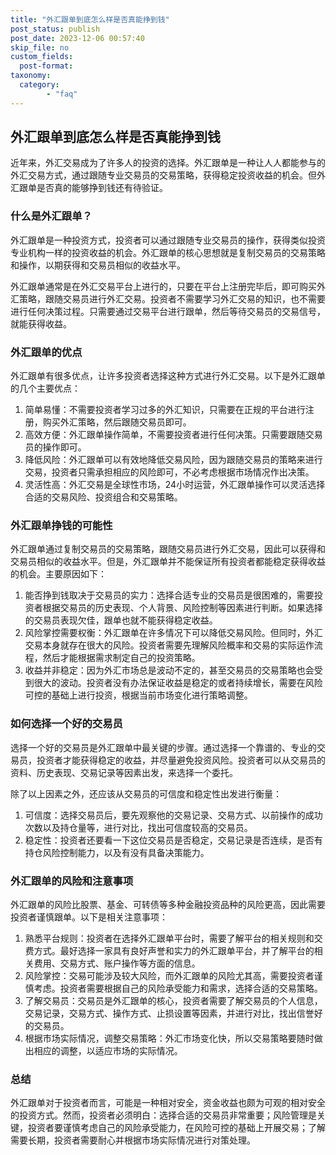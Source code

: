 ```yaml
---
title: "外汇跟单到底怎么样是否真能挣到钱"
post_status: publish
post_date: 2023-12-06 00:57:40
skip_file: no
custom_fields: 
  post-format: 
taxonomy:
  category:
        - "faq"
---
```


## 外汇跟单到底怎么样是否真能挣到钱

近年来，外汇交易成为了许多人的投资的选择。外汇跟单是一种让人人都能参与的外汇交易方式，通过跟随专业交易员的交易策略，获得稳定投资收益的机会。但外汇跟单是否真的能够挣到钱还有待验证。

### 什么是外汇跟单？

外汇跟单是一种投资方式，投资者可以通过跟随专业交易员的操作，获得类似投资专业机构一样的投资收益的机会。外汇跟单的核心思想就是复制交易员的交易策略和操作，以期获得和交易员相似的收益水平。

外汇跟单通常是在外汇交易平台上进行的，只要在平台上注册完毕后，即可购买外汇策略，跟随交易员进行外汇交易。投资者不需要学习外汇交易的知识，也不需要进行任何决策过程。只需要通过交易平台进行跟单，然后等待交易员的交易信号，就能获得收益。

### 外汇跟单的优点

外汇跟单有很多优点，让许多投资者选择这种方式进行外汇交易。以下是外汇跟单的几个主要优点：

1. 简单易懂：不需要投资者学习过多的外汇知识，只需要在正规的平台进行注册，购买外汇策略，然后跟随交易员即可。
2. 高效方便：外汇跟单操作简单，不需要投资者进行任何决策。只需要跟随交易员的操作即可。
3. 降低风险：外汇跟单可以有效地降低交易风险，因为跟随交易员的策略来进行交易，投资者只需承担相应的风险即可，不必考虑根据市场情况作出决策。
4. 灵活性高：外汇交易是全球性市场，24小时运营，外汇跟单操作可以灵活选择合适的交易风险、投资组合和交易策略。

### 外汇跟单挣钱的可能性

外汇跟单通过复制交易员的交易策略，跟随交易员进行外汇交易，因此可以获得和交易员相似的收益水平。但是，外汇跟单并不能保证所有投资者都能稳定获得收益的机会。主要原因如下：

1. 能否挣到钱取决于交易员的实力：选择合适专业的交易员是很困难的，需要投资者根据交易员的历史表现、个人背景、风险控制等因素进行判断。如果选择的交易员表现欠佳，跟单也就不能获得稳定收益。
2. 风险掌控需要权衡：外汇跟单在许多情况下可以降低交易风险。但同时，外汇交易本身就存在很大的风险。投资者需要先理解风险概率和交易的实际运作流程，然后才能根据需求制定自己的投资策略。
3. 收益并非稳定：因为外汇市场总是波动不定的，甚至交易员的交易策略也会受到很大的波动。投资者没有办法保证收益是稳定的或者持续增长，需要在风险可控的基础上进行投资，根据当前市场变化进行策略调整。

### 如何选择一个好的交易员

选择一个好的交易员是外汇跟单中最关键的步骤。通过选择一个靠谱的、专业的交易员，投资者才能获得稳定的收益，并尽量避免投资风险。投资者可以从交易员的资料、历史表现、交易记录等因素出发，来选择一个委托。

除了以上因素之外，还应该从交易员的可信度和稳定性出发进行衡量：

1. 可信度：选择交易员后，要先观察他的交易记录、交易方式、以前操作的成功次数以及持仓量等，进行对比，找出可信度较高的交易员。
2. 稳定性：投资者还要看一下这位交易员是否稳定，交易记录是否连续，是否有持仓风险控制能力，以及有没有具备决策能力。

### 外汇跟单的风险和注意事项

外汇跟单的风险比股票、基金、可转债等多种金融投资品种的风险更高，因此需要投资者谨慎跟单。以下是相关注意事项：

1. 熟悉平台规则：投资者在选择外汇跟单平台时，需要了解平台的相关规则和交费方式。最好选择一家具有良好声誉和实力的外汇跟单平台，并了解平台的相关费用、交易方式、账户操作等方面的信息。
2. 风险掌控：交易可能涉及较大风险，而外汇跟单的风险尤其高，需要投资者谨慎考虑。投资者需要根据自己的风险承受能力和需求，选择合适的交易策略。
3. 了解交易员：交易员是外汇跟单的核心，投资者需要了解交易员的个人信息，交易记录，交易方式、操作方式、止损设置等因素，并进行对比，找出信誉好的交易员。
4. 根据市场实际情况，调整交易策略：外汇市场变化快，所以交易策略要随时做出相应的调整，以适应市场的实际情况。

### 总结

外汇跟单对于投资者而言，可能是一种相对安全，资金收益也颇为可观的相对安全的投资方式。然而，投资者必须明白：选择合适的交易员非常重要；风险管理是关键，投资者要谨慎考虑自己的风险承受能力，在风险可控的基础上开展交易；了解需要长期，投资者需要耐心并根据市场实际情况进行对策处理。
